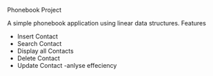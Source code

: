  Phonebook Project

A simple phonebook application using linear data structures.
 Features
- Insert Contact
- Search Contact
- Display all Contacts
- Delete Contact
- Update Contact
-anlyse effeciency
